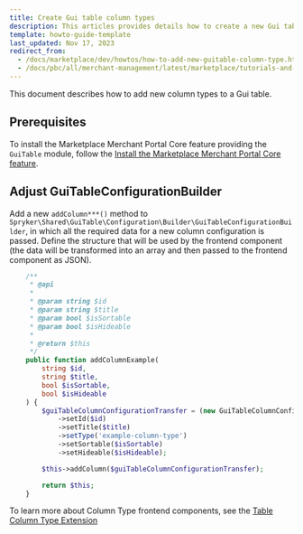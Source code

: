 ```yaml
---
title: Create Gui table column types
description: This articles provides details how to create a new Gui table column type within your Spryker Marketplace project.
template: howto-guide-template
last_updated: Nov 17, 2023
redirect_from:
  - /docs/marketplace/dev/howtos/how-to-add-new-guitable-column-type.html
  - /docs/pbc/all/merchant-management/latest/marketplace/tutorials-and-howtos/create-gui-table-column-types.html
---
```


This document describes how to add new column types to a Gui table.

## Prerequisites

To install the Marketplace Merchant Portal Core feature providing the `GuiTable` module, follow the [Install the Marketplace Merchant Portal Core feature](/docs/pbc/all/merchant-management/{{site.version}}/marketplace/install-and-upgrade/install-features/install-the-marketplace-merchant-portal-core-feature.html).


## Adjust GuiTableConfigurationBuilder

Add a new `addColumn***()` method to `Spryker\Shared\GuiTable\Configuration\Builder\GuiTableConfigurationBuilder`, in which all the required data for a new column configuration is passed. Define the structure that will be used by the frontend component (the data will be transformed into an array and then passed to the frontend component as JSON).

```php
    /**
     * @api
     *
     * @param string $id
     * @param string $title
     * @param bool $isSortable
     * @param bool $isHideable
     *
     * @return $this
     */
    public function addColumnExample(
        string $id,
        string $title,
        bool $isSortable,
        bool $isHideable
    ) {
        $guiTableColumnConfigurationTransfer = (new GuiTableColumnConfigurationTransfer())
            ->setId($id)
            ->setTitle($title)
            ->setType('example-column-type')
            ->setSortable($isSortable)
            ->setHideable($isHideable);

        $this->addColumn($guiTableColumnConfigurationTransfer);

        return $this;
    }
```

To learn more about Column Type frontend components, see the [Table Column Type Extension](/docs/dg/dev/frontend-development/{{page.version}}/marketplace/table-design/table-column-type-extension/table-column-type-extension.html)
